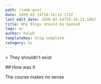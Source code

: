 ```yaml
---
path: /some-post
date: 2020-02-14T10:16:13.172Z
last_edit_date: 2020-02-14T10:16:13.186Z
title: Why Blogs should be banned
tags: mr
author: Ralph
templateKey: blog-template
category: ai
---
```

\> They shouldn't exist

\## How was it

The course makes no sense
